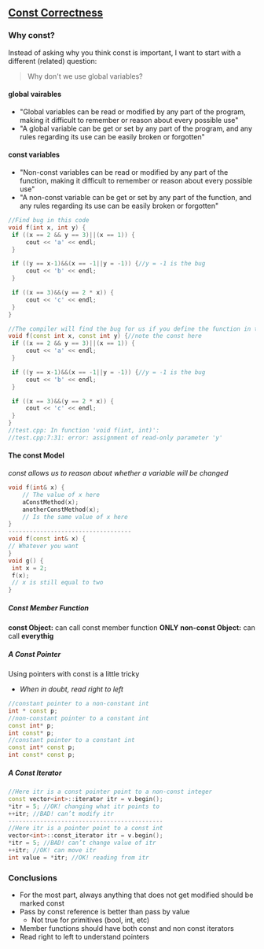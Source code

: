 ## [Const Correctness](http://web.stanford.edu/class/cs106l/lectures/lecture13/13_Const.pdf)

### Why const?
Instead of asking why you think const is important, I want to start with a different (related) question:
> Why don't we use global variables?

#### global vairables
- "Global variables can be read or modified by any part of the program, making it difficult to remember or reason about every possible use"
- "A global variable can be get or set by any part of the program, and any rules regarding its use can be easily broken or forgotten"

#### const variables
- "Non-const variables can be read or modified by any part of the function, making it difficult to remember or reason about every possible use"
- "A non-const variable can be get or set by any part of the function, and any rules regarding its use can be easily broken or forgotten"

```c++
//Find bug in this code
void f(int x, int y) {
 if ((x == 2 && y == 3)||(x == 1)) {
     cout << 'a' << endl;
 }

 if ((y == x-1)&&(x == -1||y = -1)) {//y = -1 is the bug
     cout << 'b' << endl;
 }

 if ((x == 3)&&(y == 2 * x)) {
     cout << 'c' << endl;
 }
}
```
```c++
//The compiler will find the bug for us if you define the function in the following way
void f(const int x, const int y) {//note the const here
 if ((x == 2 && y == 3)||(x == 1)) {
     cout << 'a' << endl;
 }

 if ((y == x-1)&&(x == -1||y = -1)) {//y = -1 is the bug
     cout << 'b' << endl;
 }

 if ((x == 3)&&(y == 2 * x)) {
     cout << 'c' << endl;
 }
}
//test.cpp: In function 'void f(int, int)':
//test.cpp:7:31: error: assignment of read-only parameter 'y'
```
#### The const Model
_const allows us to reason about whether a variable will be changed_
```c++
void f(int& x) {
    // The value of x here
    aConstMethod(x);
    anotherConstMethod(x);
    // Is the same value of x here
}
-----------------------------------
void f(const int& x) {
// Whatever you want
}
void g() {
 int x = 2;
 f(x);
 // x is still equal to two
}
```
##### Const Member Function
**const Object:** can call const member function **ONLY**
**non-const Object:** can call **everythig**

##### A Const Pointer
Using pointers with const is a little tricky 
- *When in doubt, read right to left*
```c++
//constant pointer to a non-constant int
int * const p;
//non-constant pointer to a constant int
const int* p;
int const* p;
//constant pointer to a constant int
const int* const p;
int const* const p;
```
##### A Const Iterator
```c++
//Here itr is a const pointer point to a non-const integer
const vector<int>::iterator itr = v.begin();
*itr = 5; //OK! changing what itr points to
++itr; //BAD! can’t modify itr
--------------------------------------------
//Here itr is a pointer point to a const int
vector<int>::const_iterator itr = v.begin();
*itr = 5; //BAD! can’t change value of itr
++itr; //OK! can move itr
int value = *itr; //OK! reading from itr
```

### Conclusions
- For the most part, always anything that does not get modified should be marked    const
- Pass by const reference is better than pass by value
    - Not true for primitives (bool, int, etc)
- Member functions should have both const and non const iterators
- Read right to left to understand pointers

